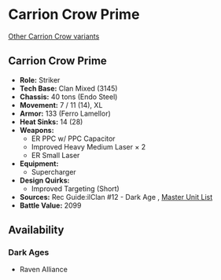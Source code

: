 # Carrion Crow Prime 

[Other Carrion Crow variants](../carrion_crow.md) 

## Carrion Crow Prime 

- **Role:** Striker 
- **Tech Base:** Clan Mixed (3145) 
- **Chassis:** 40 tons (Endo Steel) 
- **Movement:** 7 / 11 (14), XL 
- **Armor:** 133 (Ferro Lamellor) 
- **Heat Sinks:** 14 (28) 
- **Weapons:** 
  - ER PPC w/ PPC Capacitor 
  - Improved Heavy Medium Laser × 2 
  - ER Small Laser 
- **Equipment:** 
  - Supercharger 
- **Design Quirks:** 
  - Improved Targeting (Short) 
- **Sources:** Rec Guide:ilClan #12 - Dark Age , [Master Unit List](http://masterunitlist.info/Unit/Details/7775/carrion-crow-prime) 
- **Battle Value:** 2099 

## Availability 

### Dark Ages 

- Raven Alliance 

